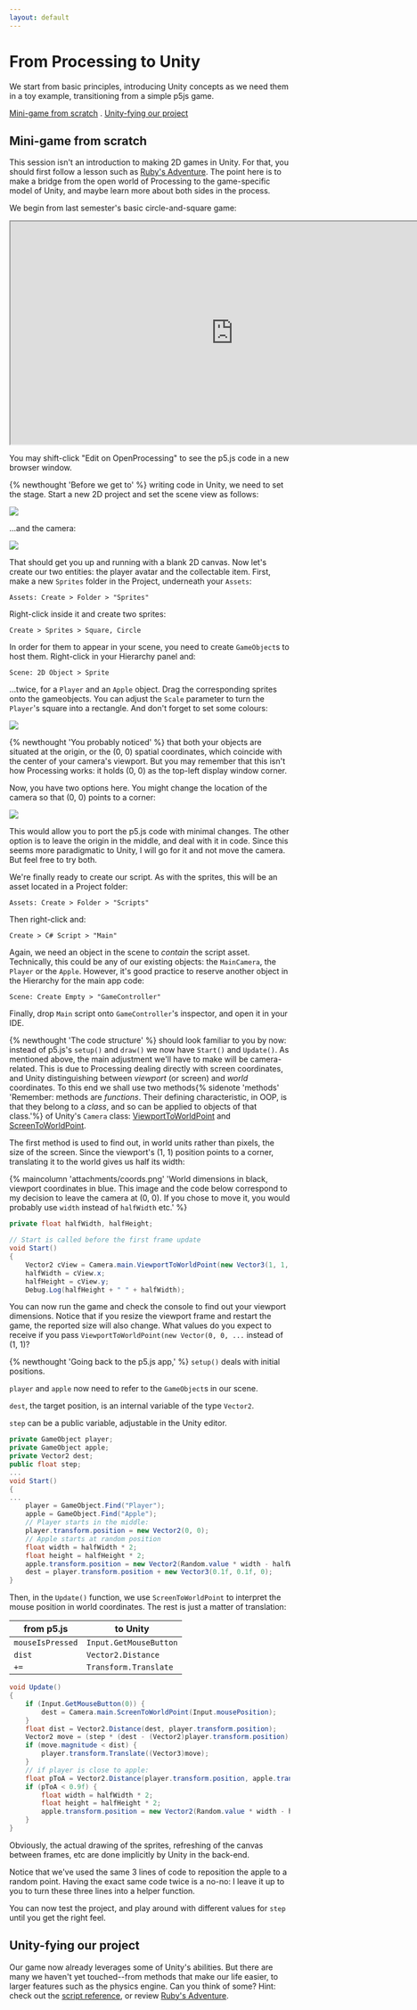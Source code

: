 ```yaml
---
layout: default
---
```


# From Processing to Unity<!-- omit in toc -->

We start from basic principles, introducing Unity concepts as we need them in a toy example, transitioning from a simple p5js game.

[Mini-game from scratch](#mini-game-from-scratch) . [Unity-fying our project](#unity-fying-our-project)


## Mini-game from scratch

This session isn't an introduction to making 2D games in Unity. For that, you should first follow a lesson such as [Ruby's Adventure](https://learn.unity.com/project/ruby-s-2d-rpg). The point here is to make a bridge from the open world of Processing to the game-specific model of Unity, and maybe learn more about both sides in the process.

We begin from last semester's basic circle-and-square game:

<iframe src="https://openprocessing.org/sketch/998046/embed/" width="800" height="400"></iframe>

You may shift-click "Edit on OpenProcessing" to see the p5.js code in a new browser window.

{% newthought 'Before we get to' %} writing code in Unity, we need to set the stage. Start a new 2D project and set the scene view as follows:

![](attachments/2d-start.png)

...and the camera:

![](attachments/2d-start-camera.png)

That should get you up and running with a blank 2D canvas. Now let's create our two entities: the player avatar and the collectable item.
First, make a new `Sprites` folder in the Project, underneath your `Assets`:

```Assets: Create > Folder > "Sprites"```

Right-click inside it and create two sprites:

```Create > Sprites > Square, Circle```

In order for them to appear in your scene, you need to create `GameObject`s to host them. Right-click in your Hierarchy panel and:

```Scene: 2D Object > Sprite```

...twice, for a `Player` and an `Apple` object. Drag the corresponding sprites onto the gameobjects. 
You can adjust the `Scale` parameter to turn the `Player`'s square into a rectangle. And don't forget to set some colours:

![](attachments/2d-sprite-player.png)

{% newthought 'You probably noticed' %} that both your objects are situated at the origin, or the (0, 0) spatial coordinates, which
coincide with the center of your camera's viewport. But you may remember that this isn't how Processing works: it holds (0, 0) as the top-left
display window corner.

Now, you have two options here. You might change the location of the camera so that (0, 0) points to a corner:

![](attachments/2d-camera-move.png)

This would allow you to port the p5.js code with minimal changes. The other option is to leave the origin in the middle, and deal with it in code.
Since this seems more paradigmatic to Unity, I will go for it and not move the camera. But feel free to try both.

We're finally ready to create our script. As with the sprites, this will be an asset located in a Project folder:

```Assets: Create > Folder > "Scripts"```

Then right-click and:

```Create > C# Script > "Main"```

Again, we need an object in the scene to *contain* the script asset. Technically, this could be any of our existing objects: the `MainCamera`, the `Player` or the `Apple`. However, it's good practice to reserve another object in the Hierarchy for the main app code:

```Scene: Create Empty > "GameController"```

Finally, drop ```Main``` script onto ```GameController```'s inspector, and open it in your IDE.

{% newthought 'The code structure' %} should look familiar to you by now: instead of p5.js's `setup()` and `draw()` we now have `Start()` and `Update()`. As mentioned above, the main adjustment we'll have to make will be camera-related. This is due to Processing dealing directly with screen coordinates, and Unity distinguishing between *viewport* (or screen) and *world* coordinates. To this end we shall use two methods{% sidenote 'methods' 'Remember: methods are *functions*. Their defining characteristic, in OOP, is that they belong to a *class*, and so can be applied to objects of that class.'%} of Unity's `Camera` class: [ViewportToWorldPoint](https://docs.unity3d.com/ScriptReference/Camera.ViewportToWorldPoint.html) and [ScreenToWorldPoint](https://docs.unity3d.com/ScriptReference/Camera.ScreenToWorldPoint.html).

The first method is used to find out, in world units rather than pixels, the size of the screen.
Since the viewport's (1, 1) position points to a corner, translating it to the world gives us half its width:

{% maincolumn 'attachments/coords.png' 'World dimensions in black, viewport coordinates in blue. This image and the code below correspond to my decision to leave the camera at (0, 0). If you chose to move it, you would probably use `width` instead of `halfWidth` etc.' %}

```cs
private float halfWidth, halfHeight;

// Start is called before the first frame update
void Start()
{
    Vector2 cView = Camera.main.ViewportToWorldPoint(new Vector3(1, 1, Camera.main.nearClipPlane));
    halfWidth = cView.x;
    halfHeight = cView.y;
    Debug.Log(halfHeight + " " + halfWidth);
```

You can now run the game and check the console to find out your viewport dimensions. Notice that if you resize the viewport frame and restart the game, the reported size will also change. What values do you expect to receive if you pass `ViewportToWorldPoint(new Vector(0, 0, ...` instead of (1, 1)?

{% newthought 'Going back to the p5.js app,' %} `setup()` deals with initial positions.

`player` and `apple` now need to refer to the `GameObject`s in our scene. 

`dest`, the target position, is an internal variable of the type `Vector2`. 

`step` can be a public variable, adjustable in the Unity editor.

```cs
private GameObject player;
private GameObject apple;
private Vector2 dest;
public float step;
...
void Start()
{
...
    player = GameObject.Find("Player");
    apple = GameObject.Find("Apple");
    // Player starts in the middle:
    player.transform.position = new Vector2(0, 0);
    // Apple starts at random position
    float width = halfWidth * 2;
    float height = halfHeight * 2;
    apple.transform.position = new Vector2(Random.value * width - halfWidth, Random.value * height - halfHeight);
    dest = player.transform.position + new Vector3(0.1f, 0.1f, 0);
}
```

Then, in the `Update()` function, we use `ScreenToWorldPoint` to interpret the mouse position in world coordinates. The rest is just a matter of translation:

| from p5.js | to Unity |
| ---------- | -------- |
| `mouseIsPressed` | `Input.GetMouseButton` |
| `dist` | `Vector2.Distance` |
| `+=` | `Transform.Translate` |

```cs
void Update()
{
    if (Input.GetMouseButton(0)) {
        dest = Camera.main.ScreenToWorldPoint(Input.mousePosition);
    }
    float dist = Vector2.Distance(dest, player.transform.position);
    Vector2 move = (step * (dest - (Vector2)player.transform.position) / dist);
    if (move.magnitude < dist) {
        player.transform.Translate((Vector3)move);
    }        
    // if player is close to apple:
    float pToA = Vector2.Distance(player.transform.position, apple.transform.position);
    if (pToA < 0.9f) {            
        float width = halfWidth * 2;
        float height = halfHeight * 2;
        apple.transform.position = new Vector2(Random.value * width - halfWidth, Random.value * height - halfHeight);
    }
}
```

Obviously, the actual drawing of the sprites, refreshing of the canvas between frames, etc are done implicitly by Unity in the back-end.

Notice that we've used the same 3 lines of code to reposition the apple to a random point. Having the exact same code twice is a no-no: I leave it up to you to turn these three lines into a helper function.

You can now test the project, and play around with different values for `step` until you get the right feel.

## Unity-fying our project

Our game now already leverages some of Unity's abilities. But there are many we haven't yet touched--from methods that make our life easier, to larger features such as the physics engine. Can you think of some? Hint: check out the [script reference](https://docs.unity3d.com/ScriptReference/Vector2.html), or review [Ruby's Adventure](https://learn.unity.com/project/ruby-s-2d-rpg).


